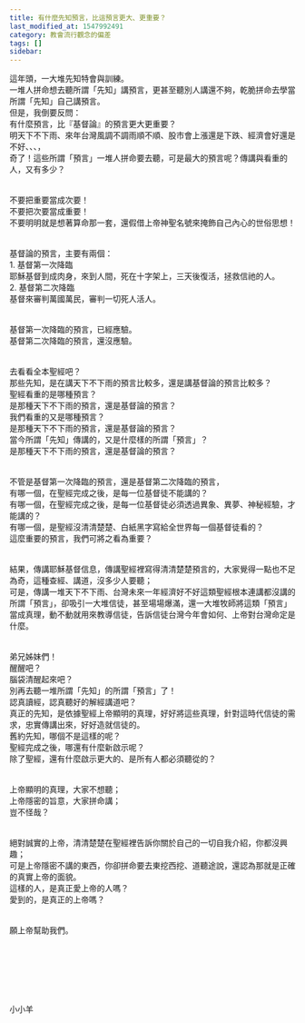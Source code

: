 ```yaml
---
title: 有什麼先知預言，比這預言更大、更重要？
last_modified_at: 1547992491
category: 教會流行觀念的偏差
tags: []
sidebar: 
---
```


<p>這年頭，一大堆先知特會與訓練。<br/>一堆人拼命想去聽所謂「先知」講預言，更甚至聽別人講還不夠，乾脆拼命去學當所謂「先知」自己講預言。<br/><!--more-->但是，我倒要反問：<br/>有什麼預言，比『基督論』的預言更大更重要？<br/>明天下不下雨、來年台灣風調不調雨順不順、股市會上漲還是下跌、經濟會好還是不好、、、，<br/>奇了！這些所謂「預言」一堆人拼命要去聽，可是最大的預言呢？傳講與看重的人，又有多少？<br/><br/><br/>不要把重要當成次要！<br/>不要把次要當成重要！<br/>不要明明就是想著算命那一套，還假借上帝神聖名號來掩飾自己內心的世俗思想！<br/><br/><br/>基督論的預言，主要有兩個：<br/>1.	基督第一次降臨<br/>耶穌基督到成肉身，來到人間，死在十字架上，三天後復活，拯救信祂的人。<br/>2.	基督第二次降臨<br/>基督來審判萬國萬民，審判一切死人活人。<br/><br/><br/>基督第一次降臨的預言，已經應驗。<br/>基督第二次降臨的預言，還沒應驗。<br/><br/><br/>去看看全本聖經吧？<br/>那些先知，是在講天下不下雨的預言比較多，還是講基督論的預言比較多？<br/>聖經看重的是哪種預言？<br/>是那種天下不下雨的預言，還是基督論的預言？<br/>我們看重的又是哪種預言？<br/>是那種天下不下雨的預言，還是基督論的預言？<br/>當今所謂「先知」傳講的，又是什麼樣的所謂「預言」？<br/>是那種天下不下雨的預言，還是基督論的預言？<br/><br/><br/>不管是基督第一次降臨的預言，還是基督第二次降臨的預言，<br/>有哪一個，在聖經完成之後，是每一位基督徒不能講的？<br/>有哪一個，在聖經完成之後，是每一位基督徒必須透過異象、異夢、神秘經驗，才能講的？<br/>有哪一個，是聖經沒清清楚楚、白紙黑字寫給全世界每一個基督徒看的？<br/>這麼重要的預言，我們可將之看為重要？<br/><br/><br/>結果，傳講耶穌基督信息，傳講聖經裡寫得清清楚楚預言的，大家覺得一點也不足為奇，這種查經、講道，沒多少人要聽；<br/>可是，傳講一堆天下不下雨、台灣未來一年經濟好不好這類聖經根本連講都沒講的所謂「預言」，卻吸引一大堆信徒，甚至場場爆滿，還一大堆牧師將這類「預言」當成真理，動不動就用來教導信徒，告訴信徒台灣今年會如何、上帝對台灣命定是什麼。<br/><br/><br/>弟兄姊妹們！<br/>醒醒吧？<br/>腦袋清醒起來吧？<br/>別再去聽一堆所謂「先知」的所謂「預言」了！<br/>認真讀經，認真聽好的解經講道吧？<br/>真正的先知，是依據聖經上帝顯明的真理，好好將這些真理，針對這時代信徒的需求，忠實傳講出來，好好造就信徒的。<br/>舊約先知，哪個不是這樣的呢？<br/>聖經完成之後，哪還有什麼新啟示呢？<br/>除了聖經，還有什麼啟示更大的、是所有人都必須聽從的？<br/><br/><br/>上帝顯明的真理，大家不想聽；<br/>上帝隱密的旨意，大家拼命講；<br/>豈不怪哉？<br/><br/><br/>絕對誠實的上帝，清清楚楚在聖經裡告訴你關於自己的一切自我介紹，你都沒興趣；<br/>可是上帝隱密不講的東西，你卻拼命要去東挖西挖、道聽途說，還認為那就是正確的真實上帝的面貌。<br/>這樣的人，是真正愛上帝的人嗎？<br/>愛到的，是真正的上帝嗎？<br/><br/><br/>願上帝幫助我們。<br/><br/><br/><br/><br/><br/><br/><br/>小小羊</p>